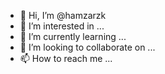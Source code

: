 - 👋 Hi, I’m @hamzarzk
- 👀 I’m interested in ...
- 🌱 I’m currently learning ...
- 💞️ I’m looking to collaborate on ...
- 📫 How to reach me ...

<!---
hamzarzk/hamzarzk is a ✨ special ✨ repository because its `README.md` (this file) appears on your GitHub profile.
You can click the Preview link to take a look at your changes.
--->
